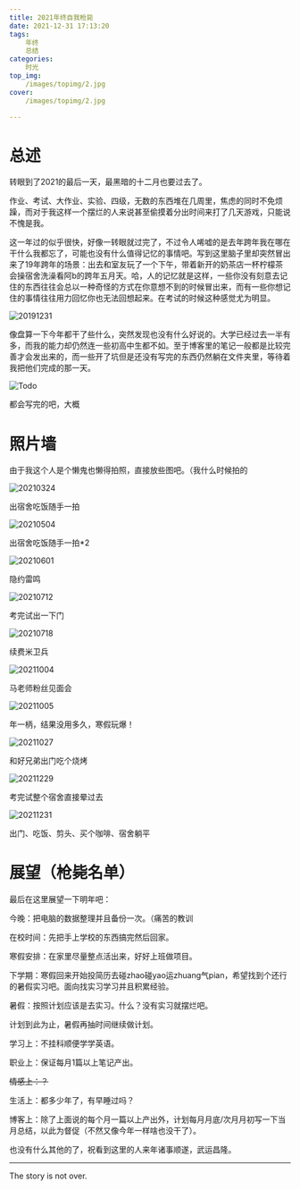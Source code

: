 ```yaml
---
title: 2021年终自我枪毙
date: 2021-12-31 17:13:20
tags:
	年终
	总结
categories:
	时光
top_img:
    /images/topimg/2.jpg
cover:
    /images/topimg/2.jpg

---
```


# 总述

转眼到了2021的最后一天，最黑暗的十二月也要过去了。

作业、考试、大作业、实验、四级，无数的东西堆在几周里，焦虑的同时不免烦躁，而对于我这样一个摆烂的人来说甚至偷摸着分出时间来打了几天游戏，只能说不愧是我。

这一年过的似乎很快，好像一转眼就过完了，不过令人唏嘘的是去年跨年我在哪在干什么我都忘了，可能也没有什么值得记忆的事情吧。写到这里脑子里却突然冒出来了19年跨年的场景：出去和室友玩了一个下午，带着新开的奶茶店一杯柠檬茶会操宿舍洗澡看阿b的跨年五月天。哈，人的记忆就是这样，一些你没有刻意去记住的东西往往会总以一种奇怪的方式在你意想不到的时候冒出来，而有一些你想记住的事情往往用力回忆你也无法回想起来。在考试的时候这种感觉尤为明显。

![20191231](/images/posts/2021-total/20191231.jpg)

像盘算一下今年都干了些什么，突然发现也没有什么好说的。大学已经过去一半有多，而我的能力却仍然连一些初高中生都不如。至于博客里的笔记一般都是比较完善才会发出来的，而一些开了坑但是还没有写完的东西仍然躺在文件夹里，等待着我把他们完成的那一天。

![Todo](/images/posts/2021-total/Todo.jpg)

都会写完的吧，大概

# 照片墙

由于我这个人是个懒鬼也懒得拍照，直接放些图吧。（我什么时候拍的

![20210324](/images/posts/2021-total/20210324.jpg)

出宿舍吃饭随手一拍

![20210504](/images/posts/2021-total/20210504.jpg)

出宿舍吃饭随手一拍*2

![20210601](/images/posts/2021-total/20210601.jpg)

隐约雷鸣

![20210712](/images/posts/2021-total/20210712.jpg)

考完试出一下门

![20210718](/images/posts/2021-total/20210718.jpg)

续费米卫兵

![20211004](/images/posts/2021-total/20211004.jpg)

马老师粉丝见面会

![20211005](/images/posts/2021-total/20211005.jpg)

年一柄，结果没用多久，寒假玩爆！

![20211027](/images/posts/2021-total/20211027.jpg)

和好兄弟出门吃个烧烤

![20211229](/images/posts/2021-total/20211229.jpg)

考完试整个宿舍直接晕过去

![20211231](/images/posts/2021-total/20211231.jpg)

出门、吃饭、剪头、买个咖啡、宿舍躺平

# 展望（枪毙名单）

最后在这里展望一下明年吧：

今晚：把电脑的数据整理并且备份一次。（痛苦的教训

在校时间：先把手上学校的东西搞完然后回家。

寒假安排：在家里尽量整点活出来，好好上班做项目。

下学期：寒假回来开始投简历去碰zhao碰yao运zhuang气pian，希望找到个还行的暑假实习吧。面向找实习学习并且积累经验。

暑假：按照计划应该是去实习。什么？没有实习就摆烂吧。

计划到此为止，暑假再抽时间继续做计划。

学习上：不挂科顺便学学英语。

职业上：保证每月1篇以上笔记产出。

~~情感上：？~~

生活上：都多少年了，有早睡过吗？

博客上：除了上面说的每个月一篇以上产出外，计划每月月底/次月月初写一下当月总结，以此为督促（不然又像今年一样啥也没干了）。

也没有什么其他的了，祝看到这里的人来年诸事顺遂，武运昌隆。

<!-- more -->

---

The story is not over.

